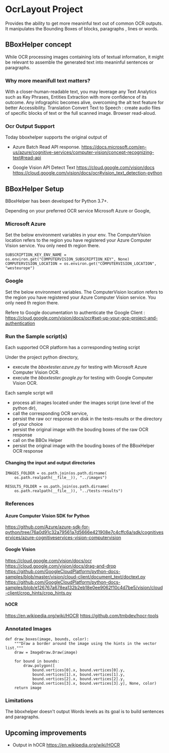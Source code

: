 # OcrLayout Project

Provides the ability to get more meaninful text out of common OCR outputs. It manipulates the Bounding Boxes of blocks, paragraphs , lines or words. 

## BBoxHelper concept

While OCR processing images containing lots of textual information, it might be relevant to assemble the generated text into meaninful sentences or paragraphs.

### Why more meanifull text matters? 

With a closer-human-readable text, you may leverage any Text Analytics such as Key Phrases, Entities Extraction with more confidence of its outcome.
Any infographic becomes alive, overcoming the alt text feature for better Accessibility. 
Translation 
Convert Text to Speech : create audio files of specific blocks of text or the full scanned image. 
Browser read-aloud. 

### Ocr Output Support

Today bboxhelper supports the original output of 

* Azure Batch Read API response. 
https://docs.microsoft.com/en-us/azure/cognitive-services/computer-vision/concept-recognizing-text#read-api

* Google Vision API Detect Text
https://cloud.google.com/vision/docs
https://cloud.google.com/vision/docs/ocr#vision_text_detection-python

## BBoxHelper Setup

BBoxHelper has been developed for Python 3.7+. 

Depending on your preferred OCR service Microsoft Azure or Google, 

### Microsoft Azure 
Set the below environment variables in your env. The ComputerVision location refers to the region you have registered your Azure Computer Vision service. You only need th region there. 
```
SUBSCRIPTION_KEY_ENV_NAME = os.environ.get("COMPUTERVISION_SUBSCRIPTION_KEY", None)
COMPUTERVISION_LOCATION = os.environ.get("COMPUTERVISION_LOCATION", "westeurope")
```

### Google 
Set the below environment variables. The ComputerVision location refers to the region you have registered your Azure Computer Vision service. You only need th region there. 

Refere to Google documentation to authenticate the Google Client : https://cloud.google.com/vision/docs/ocr#set-up-your-gcp-project-and-authentication

### Run the Sample script(s) 

Each supported OCR platform has a corresponding testing script 

Under the project python directory, 
- execute the *bboxtester.azure.py* for testing with Microsoft Azure Computer Vision OCR. 
- execute the *bboxtester.google.py* for testing with Google Computer Vision OCR. 

Each sample script will
- process all images located under the images script (one level of the python dir), 
- call the corresponding OCR service, 
- persist the raw ocr response on disk in the tests-results or the directory of your choice
- persist the original image with the bouding boxes of the raw OCR response
- call on the BBOx Helper
- persist the original image with the bouding boxes of the BBoxHelper OCR response

#### Changing the input and output directories
```
IMAGES_FOLDER = os.path.join(os.path.dirname(
    os.path.realpath(__file__)), "../images")

RESULTS_FOLDER = os.path.join(os.path.dirname(
    os.path.realpath(__file__)), "../tests-results")
```


### References
#### Azure Computer Vision SDK for Python 
https://github.com/Azure/azure-sdk-for-python/tree/76a0d91c32a79561a7d5666e421908e7c4cffc6a/sdk/cognitiveservices/azure-cognitiveservices-vision-computervision

#### Google Vision

https://cloud.google.com/vision/docs/ocr
https://cloud.google.com/vision/docs/drag-and-drop
https://github.com/GoogleCloudPlatform/python-docs-samples/blob/master/vision/cloud-client/document_text/doctext.py
https://github.com/GoogleCloudPlatform/python-docs-samples/blob/e126767a678ea132b2eb18e0ee9062f10c4d7be5/vision/cloud-client/crop_hints/crop_hints.py

#### hOCR 

https://en.wikipedia.org/wiki/HOCR
https://github.com/tmbdev/hocr-tools

### Annotated Images

```
def draw_boxes(image, bounds, color):
    """Draw a border around the image using the hints in the vector list."""
    draw = ImageDraw.Draw(image)

    for bound in bounds:
        draw.polygon([
            bound.vertices[0].x, bound.vertices[0].y,
            bound.vertices[1].x, bound.vertices[1].y,
            bound.vertices[2].x, bound.vertices[2].y,
            bound.vertices[3].x, bound.vertices[3].y], None, color)
    return image
```

### Limitations 

The bboxhelper doesn't output Words levels as its goal is to build sentences and paragraphs. 

## Upcoming improvements

* Output in hOCR https://en.wikipedia.org/wiki/HOCR

